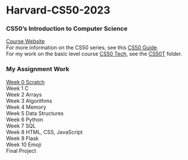 # Harvard-CS50-2023

### CS50’s Introduction to Computer Science 
[Course Website](https://cs50.harvard.edu/x/2023/)  
For more information on the CS50 series, see this [CS50 Guide](https://www.classcentral.com/report/harvard-cs50-guide/).  
For my work on the basic level course [CS50 Tech](https://cs50.harvard.edu/technology/2017/), see the [CS50T](https://github.com/hxr413/Harvard-CS50-2023/tree/main/CS50T) folder. 

### My Assignment Work

[Week 0 Scratch](https://github.com/hxr413/Harvard-CS50-2023/tree/main/Week0)  
Week 1 C  
Week 2 Arrays  
Week 3 Algorithms  
Week 4 Memory  
Week 5 Data Structures  
Week 6 Python  
Week 7 SQL  
Week 8 HTML, CSS, JavaScript  
Week 9 Flask  
Week 10 Emoji  
Final Project

